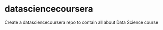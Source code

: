 datasciencecoursera
===================

Create a datasciencecoursera repo to contain all about Data Science course

